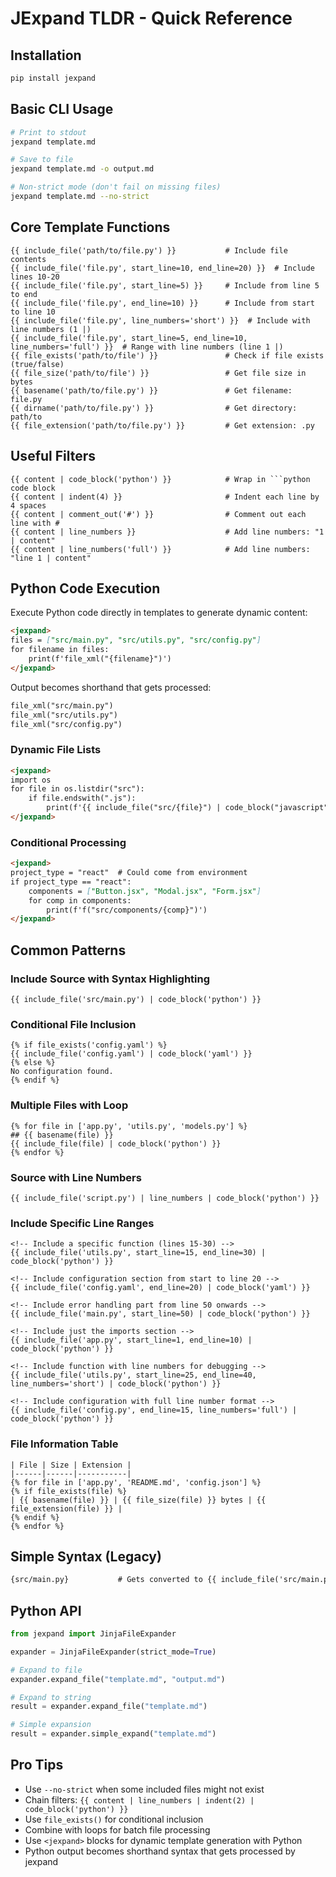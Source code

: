 # JExpand TLDR - Quick Reference

## Installation
```bash
pip install jexpand
```

## Basic CLI Usage
```bash
# Print to stdout
jexpand template.md

# Save to file
jexpand template.md -o output.md

# Non-strict mode (don't fail on missing files)
jexpand template.md --no-strict
```

## Core Template Functions
```jinja2
{{ include_file('path/to/file.py') }}           # Include file contents
{{ include_file('file.py', start_line=10, end_line=20) }}  # Include lines 10-20
{{ include_file('file.py', start_line=5) }}     # Include from line 5 to end
{{ include_file('file.py', end_line=10) }}      # Include from start to line 10
{{ include_file('file.py', line_numbers='short') }}  # Include with line numbers (1 |)
{{ include_file('file.py', start_line=5, end_line=10, line_numbers='full') }}  # Range with line numbers (line 1 |)
{{ file_exists('path/to/file') }}               # Check if file exists (true/false)
{{ file_size('path/to/file') }}                 # Get file size in bytes
{{ basename('path/to/file.py') }}               # Get filename: file.py
{{ dirname('path/to/file.py') }}                # Get directory: path/to
{{ file_extension('path/to/file.py') }}         # Get extension: .py
```

## Useful Filters
```jinja2
{{ content | code_block('python') }}            # Wrap in ```python code block
{{ content | indent(4) }}                       # Indent each line by 4 spaces
{{ content | comment_out('#') }}                # Comment out each line with #
{{ content | line_numbers }}                    # Add line numbers: "1 | content"
{{ content | line_numbers('full') }}            # Add line numbers: "line 1 | content"
```

## Python Code Execution

Execute Python code directly in templates to generate dynamic content:

```markdown
<jexpand>
files = ["src/main.py", "src/utils.py", "src/config.py"]
for filename in files:
    print(f'file_xml("{filename}")')
</jexpand>
```

Output becomes shorthand that gets processed:
```markdown
file_xml("src/main.py")
file_xml("src/utils.py") 
file_xml("src/config.py")
```

### Dynamic File Lists
```markdown
<jexpand>
import os
for file in os.listdir("src"):
    if file.endswith(".js"):
        print(f'{{ include_file("src/{file}") | code_block("javascript") }}')
</jexpand>
```

### Conditional Processing
```markdown
<jexpand>
project_type = "react"  # Could come from environment
if project_type == "react":
    components = ["Button.jsx", "Modal.jsx", "Form.jsx"]
    for comp in components:
        print(f'f("src/components/{comp}")')
</jexpand>
```

## Common Patterns

### Include Source with Syntax Highlighting
```jinja2
{{ include_file('src/main.py') | code_block('python') }}
```

### Conditional File Inclusion
```jinja2
{% if file_exists('config.yaml') %}
{{ include_file('config.yaml') | code_block('yaml') }}
{% else %}
No configuration found.
{% endif %}
```

### Multiple Files with Loop
```jinja2
{% for file in ['app.py', 'utils.py', 'models.py'] %}
## {{ basename(file) }}
{{ include_file(file) | code_block('python') }}
{% endfor %}
```

### Source with Line Numbers
```jinja2
{{ include_file('script.py') | line_numbers | code_block('python') }}
```

### Include Specific Line Ranges
```jinja2
<!-- Include a specific function (lines 15-30) -->
{{ include_file('utils.py', start_line=15, end_line=30) | code_block('python') }}

<!-- Include configuration section from start to line 20 -->
{{ include_file('config.yaml', end_line=20) | code_block('yaml') }}

<!-- Include error handling part from line 50 onwards -->
{{ include_file('main.py', start_line=50) | code_block('python') }}

<!-- Include just the imports section -->
{{ include_file('app.py', start_line=1, end_line=10) | code_block('python') }}

<!-- Include function with line numbers for debugging -->
{{ include_file('utils.py', start_line=25, end_line=40, line_numbers='short') | code_block('python') }}

<!-- Include configuration with full line number format -->
{{ include_file('config.py', end_line=15, line_numbers='full') | code_block('python') }}
```

### File Information Table
```jinja2
| File | Size | Extension |
|------|------|-----------|
{% for file in ['app.py', 'README.md', 'config.json'] %}
{% if file_exists(file) %}
| {{ basename(file) }} | {{ file_size(file) }} bytes | {{ file_extension(file) }} |
{% endif %}
{% endfor %}
```

## Simple Syntax (Legacy)
```markdown
{src/main.py}           # Gets converted to {{ include_file('src/main.py') }}
```

## Python API
```python
from jexpand import JinjaFileExpander

expander = JinjaFileExpander(strict_mode=True)

# Expand to file
expander.expand_file("template.md", "output.md")

# Expand to string
result = expander.expand_file("template.md")

# Simple expansion
result = expander.simple_expand("template.md")
```

## Pro Tips
- Use `--no-strict` when some included files might not exist
- Chain filters: `{{ content | line_numbers | indent(2) | code_block('python') }}`
- Use `file_exists()` for conditional inclusion
- Combine with loops for batch file processing
- Use `<jexpand>` blocks for dynamic template generation with Python
- Python output becomes shorthand syntax that gets processed by jexpand